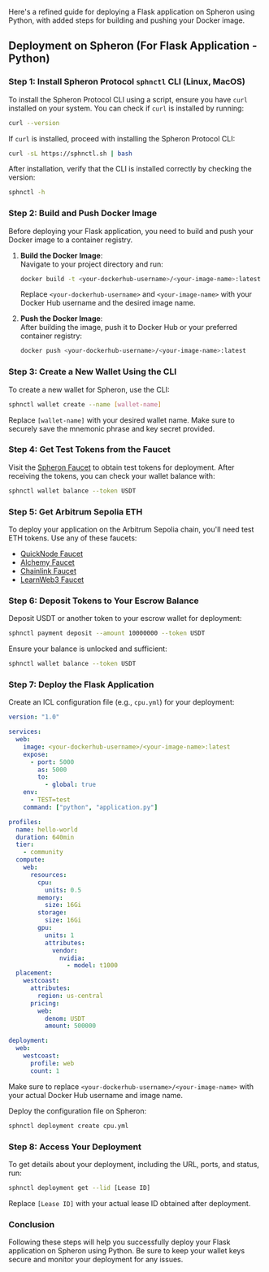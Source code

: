 Here's a refined guide for deploying a Flask application on Spheron using Python, with added steps for building and pushing your Docker image.

## Deployment on Spheron (For Flask Application - Python)

### Step 1: Install Spheron Protocol `sphnctl` CLI (Linux, MacOS)

To install the Spheron Protocol CLI using a script, ensure you have `curl` installed on your system. You can check if `curl` is installed by running:

```bash
curl --version
```

If `curl` is installed, proceed with installing the Spheron Protocol CLI:

```bash
curl -sL https://sphnctl.sh | bash
```

After installation, verify that the CLI is installed correctly by checking the version:

```bash
sphnctl -h
```

### Step 2: Build and Push Docker Image

Before deploying your Flask application, you need to build and push your Docker image to a container registry.

1. **Build the Docker Image**:  
   Navigate to your project directory and run:

   ```bash
   docker build -t <your-dockerhub-username>/<your-image-name>:latest .
   ```

   Replace `<your-dockerhub-username>` and `<your-image-name>` with your Docker Hub username and the desired image name.

2. **Push the Docker Image**:  
   After building the image, push it to Docker Hub or your preferred container registry:

   ```bash
   docker push <your-dockerhub-username>/<your-image-name>:latest
   ```

### Step 3: Create a New Wallet Using the CLI

To create a new wallet for Spheron, use the CLI:

```bash
sphnctl wallet create --name [wallet-name]
```

Replace `[wallet-name]` with your desired wallet name. Make sure to securely save the mnemonic phrase and key secret provided.

### Step 4: Get Test Tokens from the Faucet

Visit the [Spheron Faucet](https://faucet.spheron.network/) to obtain test tokens for deployment. After receiving the tokens, you can check your wallet balance with:

```bash
sphnctl wallet balance --token USDT
```

### Step 5: Get Arbitrum Sepolia ETH

To deploy your application on the Arbitrum Sepolia chain, you'll need test ETH tokens. Use any of these faucets:

- [QuickNode Faucet](https://faucet.quicknode.com/arbitrum/sepolia)
- [Alchemy Faucet](https://www.alchemy.com/faucets/arbitrum-sepolia)
- [Chainlink Faucet](https://faucets.chain.link/arbitrum-sepolia)
- [LearnWeb3 Faucet](https://learnweb3.io/faucets/arbitrum_sepolia/)

### Step 6: Deposit Tokens to Your Escrow Balance

Deposit USDT or another token to your escrow wallet for deployment:

```bash
sphnctl payment deposit --amount 10000000 --token USDT
```

Ensure your balance is unlocked and sufficient:

```bash
sphnctl wallet balance --token USDT
```

### Step 7: Deploy the Flask Application

Create an ICL configuration file (e.g., `cpu.yml`) for your deployment:

```yaml
version: "1.0"

services:
  web:
    image: <your-dockerhub-username>/<your-image-name>:latest
    expose:
      - port: 5000
        as: 5000
        to:
          - global: true
    env:
      - TEST=test
    command: ["python", "application.py"]

profiles:
  name: hello-world
  duration: 640min
  tier:
    - community
  compute:
    web:
      resources:
        cpu:
          units: 0.5
        memory:
          size: 16Gi
        storage:
          size: 16Gi
        gpu:
          units: 1
          attributes:
            vendor:
              nvidia:
                - model: t1000
  placement:
    westcoast:
      attributes:
        region: us-central
      pricing:
        web:
          denom: USDT
          amount: 500000

deployment:
  web:
    westcoast:
      profile: web
      count: 1
```

Make sure to replace `<your-dockerhub-username>/<your-image-name>` with your actual Docker Hub username and image name.

Deploy the configuration file on Spheron:

```bash
sphnctl deployment create cpu.yml
```

### Step 8: Access Your Deployment

To get details about your deployment, including the URL, ports, and status, run:

```bash
sphnctl deployment get --lid [Lease ID]
```

Replace `[Lease ID]` with your actual lease ID obtained after deployment.

### Conclusion

Following these steps will help you successfully deploy your Flask application on Spheron using Python. Be sure to keep your wallet keys secure and monitor your deployment for any issues.
